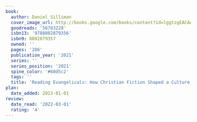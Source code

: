 ```yaml
---
book:
  author: Daniel Silliman
  cover_image_url: http://books.google.com/books/content?id=lggtzgEACAAJ&printsec=frontcover&img=1&zoom=1&source=gbs_api
  goodreads: '56783228'
  isbn13: '9780802879356'
  isbn9: 0802879357
  owned: ''
  pages: '286'
  publication_year: '2021'
  series: ''
  series_position: '2021'
  spine_color: '#60d5c2'
  tags: ''
  title: 'Reading Evangelicals: How Christian Fiction Shaped a Culture and a Faith'
plan:
  date_added: 2023-01-01
review:
  date_read: '2022-03-01'
  rating: '4'
---
```

